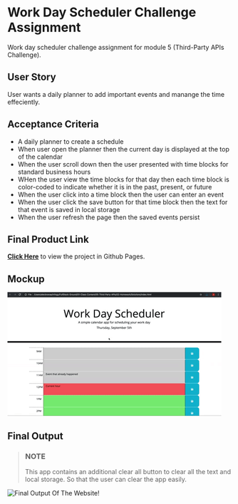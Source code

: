 # Work Day Scheduler Challenge Assignment 
Work day scheduler challenge assignment for module 5 (Third-Party APIs Challenge).

## User Story
User wants a daily planner to add important events and manange the time effeciently.

## Acceptance Criteria
- A daily planner to create a schedule
- When user open the planner then the current day is displayed at the top of the calendar
- When the user scroll down then the user presented with time blocks for standard business hours
- WHen the user view the time blocks for that day then each time block is color-coded to indicate whether it is in the past, present, or future
- When the user click into a time block then the user can enter an event
- When the user click the save button for that time block then the text for that event is saved in local storage
- When the user refresh the page then the saved events persist

## Final Product Link
[**Click Here**](https://pravton.github.io/work-day-scheduler-challenge/) to view the project in Github Pages.

## Mockup
![Mockup Image!](./assets/images/mockup.gif "Mockup")

## Final Output
>### NOTE
>This app contains an additional clear all button to clear all the text and local storage. So that the user can clear the app easily. 

![Final Output Of The Website!](./assets/images/final-product.gif "Final Output Of The Website")


